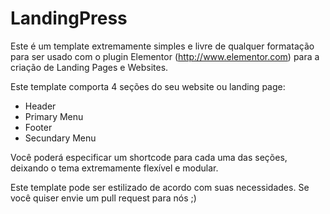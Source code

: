 # LandingPress

Este é um template extremamente simples e livre de qualquer formatação para ser usado com o plugin Elementor (http://www.elementor.com) para a criação de Landing Pages e Websites.

Este template comporta 4 seções do seu website ou landing page:

- Header
- Primary Menu
- Footer
- Secundary Menu

Você poderá especificar um shortcode para cada uma das seções, deixando o tema
extremamente flexível e modular.

Este template pode ser estilizado de acordo com suas necessidades. Se você quiser envie um pull request para nós ;)
